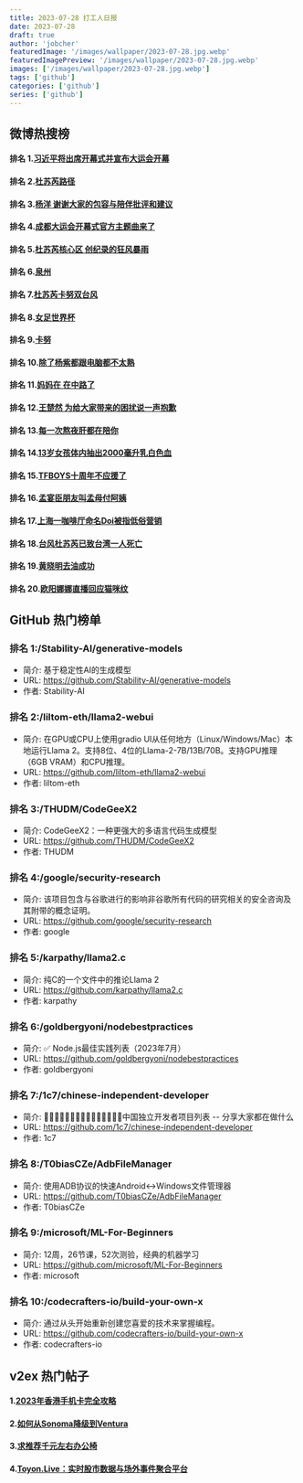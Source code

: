 ```yaml
---
title: 2023-07-28 打工人日报
date: 2023-07-28
draft: true
author: 'jobcher'
featuredImage: '/images/wallpaper/2023-07-28.jpg.webp'
featuredImagePreview: '/images/wallpaper/2023-07-28.jpg.webp'
images: ['/images/wallpaper/2023-07-28.jpg.webp']
tags: ['github']
categories: ['github']
series: ['github']
---
```


## 微博热搜榜

#### 排名 1.[习近平将出席开幕式并宣布大运会开幕](https://s.weibo.com/weibo?q=习近平将出席开幕式并宣布大运会开幕)
#### 排名 2.[杜苏芮路径](https://s.weibo.com/weibo?q=杜苏芮路径)
#### 排名 3.[杨洋 谢谢大家的包容与陪伴批评和建议](https://s.weibo.com/weibo?q=杨洋谢谢大家的包容与陪伴批评和建议)
#### 排名 4.[成都大运会开幕式官方主题曲来了](https://s.weibo.com/weibo?q=成都大运会开幕式官方主题曲来了)
#### 排名 5.[杜苏芮核心区 创纪录的狂风暴雨](https://s.weibo.com/weibo?q=杜苏芮核心区创纪录的狂风暴雨)
#### 排名 6.[泉州](https://s.weibo.com/weibo?q=泉州)
#### 排名 7.[杜苏芮卡努双台风](https://s.weibo.com/weibo?q=杜苏芮卡努双台风)
#### 排名 8.[女足世界杯](https://s.weibo.com/weibo?q=女足世界杯)
#### 排名 9.[卡努](https://s.weibo.com/weibo?q=卡努)
#### 排名 10.[除了杨紫都跟电脑都不太熟](https://s.weibo.com/weibo?q=除了杨紫都跟电脑都不太熟)
#### 排名 11.[妈妈在 在中路了](https://s.weibo.com/weibo?q=妈妈在在中路了)
#### 排名 12.[王楚然 为给大家带来的困扰说一声抱歉](https://s.weibo.com/weibo?q=王楚然为给大家带来的困扰说一声抱歉)
#### 排名 13.[每一次熬夜肝都在陪你](https://s.weibo.com/weibo?q=每一次熬夜肝都在陪你)
#### 排名 14.[13岁女孩体内抽出2000毫升乳白色血](https://s.weibo.com/weibo?q=13岁女孩体内抽出2000毫升乳白色血)
#### 排名 15.[TFBOYS十周年不应援了](https://s.weibo.com/weibo?q=TFBOYS十周年不应援了)
#### 排名 16.[孟宴臣朋友叫孟母付阿姨](https://s.weibo.com/weibo?q=孟宴臣朋友叫孟母付阿姨)
#### 排名 17.[上海一咖啡厅命名Doi被指低俗营销](https://s.weibo.com/weibo?q=上海一咖啡厅命名Doi被指低俗营销)
#### 排名 18.[台风杜苏芮已致台湾一人死亡](https://s.weibo.com/weibo?q=台风杜苏芮已致台湾一人死亡)
#### 排名 19.[黄晓明去油成功](https://s.weibo.com/weibo?q=黄晓明去油成功)
#### 排名 20.[欧阳娜娜直播回应猫咪纹](https://s.weibo.com/weibo?q=欧阳娜娜直播回应猫咪纹)
## GitHub 热门榜单

### 排名 1:/Stability-AI/generative-models
- 简介: 基于稳定性AI的生成模型
- URL: https://github.com/Stability-AI/generative-models
- 作者: Stability-AI 

### 排名 2:/liltom-eth/llama2-webui
- 简介: 在GPU或CPU上使用gradio UI从任何地方（Linux/Windows/Mac）本地运行Llama 2。支持8位、4位的Llama-2-7B/13B/70B。支持GPU推理（6GB VRAM）和CPU推理。
- URL: https://github.com/liltom-eth/llama2-webui
- 作者: liltom-eth 

### 排名 3:/THUDM/CodeGeeX2
- 简介: CodeGeeX2：一种更强大的多语言代码生成模型
- URL: https://github.com/THUDM/CodeGeeX2
- 作者: THUDM 

### 排名 4:/google/security-research
- 简介: 该项目包含与谷歌进行的影响非谷歌所有代码的研究相关的安全咨询及其附带的概念证明。
- URL: https://github.com/google/security-research
- 作者: google 

### 排名 5:/karpathy/llama2.c
- 简介: 纯C的一个文件中的推论Llama 2
- URL: https://github.com/karpathy/llama2.c
- 作者: karpathy 

### 排名 6:/goldbergyoni/nodebestpractices
- 简介: ✅ Node.js最佳实践列表（2023年7月）
- URL: https://github.com/goldbergyoni/nodebestpractices
- 作者: goldbergyoni 

### 排名 7:/1c7/chinese-independent-developer
- 简介: 👩🏿‍💻👨🏾‍💻👩🏼‍💻👨🏽‍💻👩🏻‍💻中国独立开发者项目列表 -- 分享大家都在做什么
- URL: https://github.com/1c7/chinese-independent-developer
- 作者: 1c7 

### 排名 8:/T0biasCZe/AdbFileManager
- 简介: 使用ADB协议的快速Android<->Windows文件管理器
- URL: https://github.com/T0biasCZe/AdbFileManager
- 作者: T0biasCZe 

### 排名 9:/microsoft/ML-For-Beginners
- 简介: 12周，26节课，52次测验，经典的机器学习
- URL: https://github.com/microsoft/ML-For-Beginners
- 作者: microsoft 

### 排名 10:/codecrafters-io/build-your-own-x
- 简介: 通过从头开始重新创建您喜爱的技术来掌握编程。
- URL: https://github.com/codecrafters-io/build-your-own-x
- 作者: codecrafters-io 

## v2ex 热门帖子

#### 1.[2023年香港手机卡完全攻略](https://www.v2ex.com/t/960393#reply4)
#### 2.[如何从Sonoma降级到Ventura](https://www.v2ex.com/t/960396#reply1)
#### 3.[求推荐千元左右办公椅](https://www.v2ex.com/t/960394#reply0)
#### 4.[Toyon.Live：实时股市数据与场外事件聚合平台](https://www.v2ex.com/t/960397#reply0)
